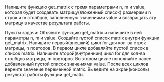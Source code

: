 Напишите функцию get_matrix с тремя параметрами n, m и value, которая будет создавать матрицу(вложенный список) размерами n строк и m столбцов, заполненную значениями value и возвращать эту матрицу в качестве результата работы.

Пункты задачи:
Объявите функцию get_matrix и напишите в ней параметры n, m и value.
Создайте пустой список matrix внутри функции get_matrix.
Напишите первый(внешний) цикл for для кол-ва строк матрицы, n повторов.
В первом цикле добавляйте пустой список в список matrix.
Напишите второй(внутренний) цикл for для кол-ва столбцов матрицы, m повторов.
Во втором цикле пополняйте ранее добавленный пустой список значениями value.
После всех циклов верните значение переменной matrix.
Выведите на экран(консоль) результат работы функции get_matix.
